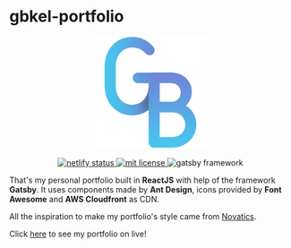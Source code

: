 # gbkel-portfolio

<p align="center">
  <img width="200px" height="auto" src="src/assets/icon.png">
</p>

<p align="center">
	<a href="https://app.netlify.com/sites/gbkel-portfolio/deploys">
		<img src="https://api.netlify.com/api/v1/badges/5983b0e9-df24-4ccc-83cd-aaf478bccde1/deploy-status" alt="netlify status"/>
	</a>
	<a href="https://github.com/guilhermebkel/gbkel-portfolio">
		<img alt="mit license" src="https://img.shields.io/github/license/guilhermebkel/gbkel-portfolio?color=0051ff">
	</a>
	<a>
		<img alt="gatsby framework" src="https://img.shields.io/badge/Framework-Gatsby-362066">
	</a>
</p>

That's my personal portfolio built in **ReactJS** with help of the framework **Gatsby**. It uses components made by **Ant Design**, icons provided by **Font Awesome** and **AWS Cloudfront** as CDN.

All the inspiration to make my portfolio's style came from [Novatics](https://www.novatics.com.br/en/).

Click [here](https://guilherr.me) to see my portfolio on live!

